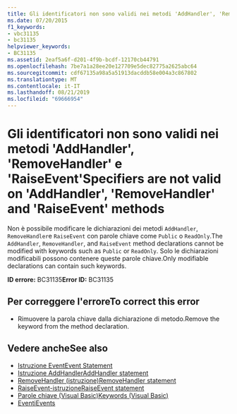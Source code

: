 ```yaml
---
title: Gli identificatori non sono validi nei metodi 'AddHandler', 'RemoveHandler' e 'RaiseEvent'
ms.date: 07/20/2015
f1_keywords:
- vbc31135
- bc31135
helpviewer_keywords:
- BC31135
ms.assetid: 2eaf5a6f-d201-4f9b-bcdf-12170cb44791
ms.openlocfilehash: 7be7a1a28ee20e127709e5dec82775a2625abc64
ms.sourcegitcommit: cdf67135a98a5a51913dacddb58e004a3c867802
ms.translationtype: MT
ms.contentlocale: it-IT
ms.lasthandoff: 08/21/2019
ms.locfileid: "69666954"
---
```

# <a name="specifiers-are-not-valid-on-addhandler-removehandler-and-raiseevent-methods"></a><span data-ttu-id="f1948-102">Gli identificatori non sono validi nei metodi 'AddHandler', 'RemoveHandler' e 'RaiseEvent'</span><span class="sxs-lookup"><span data-stu-id="f1948-102">Specifiers are not valid on 'AddHandler', 'RemoveHandler' and 'RaiseEvent' methods</span></span>
<span data-ttu-id="f1948-103">Non è possibile modificare le dichiarazioni dei metodi `AddHandler`, `RemoveHandler`e `RaiseEvent` con parole chiave come `Public` o `ReadOnly`.</span><span class="sxs-lookup"><span data-stu-id="f1948-103">The `AddHandler`, `RemoveHandler`, and `RaiseEvent` method declarations cannot be modified with keywords such as `Public` or `ReadOnly`.</span></span> <span data-ttu-id="f1948-104">Solo le dichiarazioni modificabili possono contenere queste parole chiave.</span><span class="sxs-lookup"><span data-stu-id="f1948-104">Only modifiable declarations can contain such keywords.</span></span>  
  
 <span data-ttu-id="f1948-105">**ID errore:** BC31135</span><span class="sxs-lookup"><span data-stu-id="f1948-105">**Error ID:** BC31135</span></span>  
  
## <a name="to-correct-this-error"></a><span data-ttu-id="f1948-106">Per correggere l'errore</span><span class="sxs-lookup"><span data-stu-id="f1948-106">To correct this error</span></span>  
  
- <span data-ttu-id="f1948-107">Rimuovere la parola chiave dalla dichiarazione di metodo.</span><span class="sxs-lookup"><span data-stu-id="f1948-107">Remove the keyword from the method declaration.</span></span>  
  
## <a name="see-also"></a><span data-ttu-id="f1948-108">Vedere anche</span><span class="sxs-lookup"><span data-stu-id="f1948-108">See also</span></span>

- [<span data-ttu-id="f1948-109">Istruzione Event</span><span class="sxs-lookup"><span data-stu-id="f1948-109">Event Statement</span></span>](../../visual-basic/language-reference/statements/event-statement.md)
- [<span data-ttu-id="f1948-110">Istruzione AddHandler</span><span class="sxs-lookup"><span data-stu-id="f1948-110">AddHandler statement</span></span>](../language-reference/statements/addhandler-statement.md)
- [<span data-ttu-id="f1948-111">RemoveHandler (istruzione)</span><span class="sxs-lookup"><span data-stu-id="f1948-111">RemoveHandler statement</span></span>](../language-reference/statements/removehandler-statement.md)
- [<span data-ttu-id="f1948-112">RaiseEvent-istruzione</span><span class="sxs-lookup"><span data-stu-id="f1948-112">RaiseEvent statement</span></span>](../language-reference/statements/raiseevent-statement.md)
- [<span data-ttu-id="f1948-113">Parole chiave (Visual Basic)</span><span class="sxs-lookup"><span data-stu-id="f1948-113">Keywords (Visual Basic)</span></span>](../language-reference/keywords/index.md)
- [<span data-ttu-id="f1948-114">Eventi</span><span class="sxs-lookup"><span data-stu-id="f1948-114">Events</span></span>](../../visual-basic/programming-guide/language-features/events/index.md)

